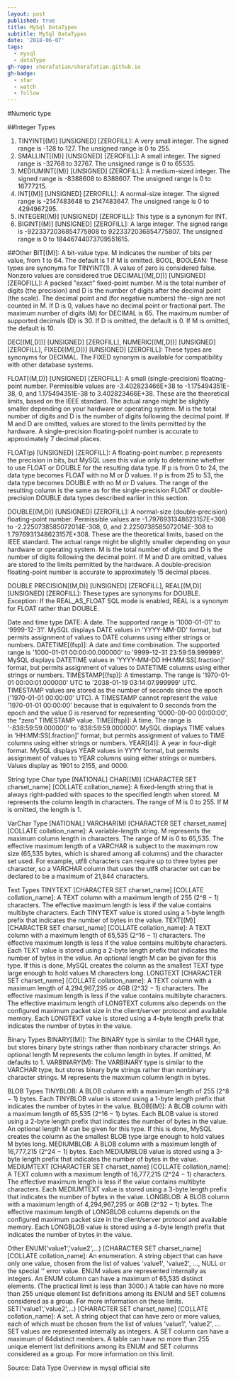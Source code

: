 ```yaml
---
layout: post
published: true
title: MySql DataTypes
subtitle: MySql DataTypes
date: '2018-06-07'
tags:
  - mysql
  - dataType
gh-repo: sherafatian/sherafatian.github.io
gh-badge:
  - star
  - watch
  - follow
---
```


#Numeric type

##Integer Types

1. TINYINT[(M)] [UNSIGNED] [ZEROFILL]: A very small integer. The signed range is -128 to 127. The unsigned range is 0 to 255.
2. SMALLINT[(M)] [UNSIGNED] [ZEROFILL]: A small integer. The signed range is -32768 to 32767. The unsigned range is 0 to 65535.
3. MEDIUMINT[(M)] [UNSIGNED] [ZEROFILL]: A medium-sized integer. The signed range is -8388608 to 8388607. The unsigned range is 0 to 16777215.
4. INT[(M)] [UNSIGNED] [ZEROFILL]: A normal-size integer. The signed range is -2147483648 to 2147483647. The unsigned range is 0 to 4294967295.
5. INTEGER[(M)] [UNSIGNED] [ZEROFILL]: This type is a synonym for INT.
6. BIGINT[(M)] [UNSIGNED] [ZEROFILL]: A large integer. The signed range is -9223372036854775808 to 9223372036854775807. The unsigned range is 0 to 18446744073709551615.

##Other
BIT[(M)]: A bit-value type. M indicates the number of bits per value, from 1 to 64. The default is 1 if M is omitted.
BOOL, BOOLEAN: These types are synonyms for TINYINT(1). A value of zero is considered false. Nonzero values are considered true
DECIMAL[(M[,D])] [UNSIGNED] [ZEROFILL]: A packed "exact" fixed-point number. M is the total number of digits (the precision) and D is the number of digits after the decimal point (the scale). The decimal point and (for negative numbers) the - sign are not counted in M. If D is 0, values have no decimal point or fractional part. The maximum number of digits (M) for DECIMAL is 65. The maximum number of supported decimals (D) is 30. If D is omitted, the default is 0. If M is omitted, the default is 10.

DEC[(M[,D])] [UNSIGNED] [ZEROFILL], NUMERIC[(M[,D])] [UNSIGNED] [ZEROFILL], FIXED[(M[,D])] [UNSIGNED] [ZEROFILL]: These types are synonyms for DECIMAL. The FIXED synonym is available for compatibility with other database systems.

FLOAT[(M,D)] [UNSIGNED] [ZEROFILL]: A small (single-precision) floating-point number. Permissible values are -3.402823466E+38 to -1.175494351E-38, 0, and 1.175494351E-38 to 3.402823466E+38. These are the theoretical limits, based on the IEEE standard. The actual range might be slightly smaller depending on your hardware or operating system. M is the total number of digits and D is the number of digits following the decimal point. If M and D are omitted, values are stored to the limits permitted by the hardware. A single-precision floating-point number is accurate to approximately 7 decimal places.

FLOAT(p) [UNSIGNED] [ZEROFILL]: A floating-point number. p represents the precision in bits, but MySQL uses this value only to determine whether to use FLOAT or DOUBLE for the resulting data type. If p is from 0 to 24, the data type becomes FLOAT with no M or D values. If p is from 25 to 53, the data type becomes DOUBLE with no M or D values. The range of the resulting column is the same as for the single-precision FLOAT or double-precision DOUBLE data types described earlier in this section.

DOUBLE[(M,D)] [UNSIGNED] [ZEROFILL]: A normal-size (double-precision) floating-point number. Permissible values are -1.7976931348623157E+308 to -2.2250738585072014E-308, 0, and 2.2250738585072014E-308 to 1.7976931348623157E+308. These are the theoretical limits, based on the IEEE standard. The actual range might be slightly smaller depending on your hardware or operating system. M is the total number of digits and D is the number of digits following the decimal point. If M and D are omitted, values are stored to the limits permitted by the hardware. A double-precision floating-point number is accurate to approximately 15 decimal places.

DOUBLE PRECISION[(M,D)] [UNSIGNED] [ZEROFILL], REAL[(M,D)] [UNSIGNED] [ZEROFILL]: These types are synonyms for DOUBLE. Exception: If the REAL_AS_FLOAT SQL mode is enabled, REAL is a synonym for FLOAT rather than DOUBLE.

Date and time type
DATE: A date. The supported range is '1000-01-01' to '9999-12-31'. MySQL displays DATE values in 'YYYY-MM-DD' format, but permits assignment of values to DATE columns using either strings or numbers.
DATETIME[(fsp)]: A date and time combination. The supported range is '1000-01-01 00:00:00.000000' to '9999-12-31 23:59:59.999999'. MySQL displays DATETIME values in 'YYYY-MM-DD HH:MM:SS[.fraction]' format, but permits assignment of values to DATETIME columns using either strings or numbers.
TIMESTAMP[(fsp)]: A timestamp. The range is '1970-01-01 00:00:01.000000' UTC to '2038-01-19 03:14:07.999999' UTC. TIMESTAMP values are stored as the number of seconds since the epoch ('1970-01-01 00:00:00' UTC). A TIMESTAMP cannot represent the value '1970-01-01 00:00:00' because that is equivalent to 0 seconds from the epoch and the value 0 is reserved for representing '0000-00-00 00:00:00', the "zero" TIMESTAMP value.
TIME[(fsp)]: A time. The range is '-838:59:59.000000' to '838:59:59.000000'. MySQL displays TIME values in 'HH:MM:SS[.fraction]' format, but permits assignment of values to TIME columns using either strings or numbers.
YEAR[(4)]: A year in four-digit format. MySQL displays YEAR values in YYYY format, but permits assignment of values to YEAR columns using either strings or numbers. Values display as 1901 to 2155, and 0000.

String type
Char type
[NATIONAL] CHAR[(M)] [CHARACTER SET charset_name] [COLLATE collation_name]: A fixed-length string that is always right-padded with spaces to the specified length when stored. M represents the column length in characters. The range of M is 0 to 255. If M is omitted, the length is 1.

VarChar Type
[NATIONAL] VARCHAR(M) [CHARACTER SET charset_name] [COLLATE collation_name]: A variable-length string. M represents the maximum column length in characters. The range of M is 0 to 65,535. The effective maximum length of a VARCHAR is subject to the maximum row size (65,535 bytes, which is shared among all columns) and the character set used. For example, utf8 characters can require up to three bytes per character, so a VARCHAR column that uses the utf8 character set can be declared to be a maximum of 21,844 characters.

Text Types
TINYTEXT [CHARACTER SET charset_name] [COLLATE collation_name]: A TEXT column with a maximum length of 255 (2^8 − 1) characters. The effective maximum length is less if the value contains multibyte characters. Each TINYTEXT value is stored using a 1-byte length prefix that indicates the number of bytes in the value.
TEXT[(M)] [CHARACTER SET charset_name] [COLLATE collation_name]: A TEXT column with a maximum length of 65,535 (2^16 − 1) characters. The effective maximum length is less if the value contains multibyte characters. Each TEXT value is stored using a 2-byte length prefix that indicates the number of bytes in the value. An optional length M can be given for this type. If this is done, MySQL creates the column as the smallest TEXT type large enough to hold values M characters long.
LONGTEXT [CHARACTER SET charset_name] [COLLATE collation_name]: A TEXT column with a maximum length of 4,294,967,295 or 4GB (2^32 − 1) characters. The effective maximum length is less if the value contains multibyte characters. The effective maximum length of LONGTEXT columns also depends on the configured maximum packet size in the client/server protocol and available memory. Each LONGTEXT value is stored using a 4-byte length prefix that indicates the number of bytes in the value.

Binary Types
BINARY[(M)]: The BINARY type is similar to the CHAR type, but stores binary byte strings rather than nonbinary character strings. An optional length M represents the column length in bytes. If omitted, M defaults to 1.
VARBINARY(M): The VARBINARY type is similar to the VARCHAR type, but stores binary byte strings rather than nonbinary character strings. M represents the maximum column length in bytes.

BLOB Types
TINYBLOB: A BLOB column with a maximum length of 255 (2^8 − 1) bytes. Each TINYBLOB value is stored using a 1-byte length prefix that indicates the number of bytes in the value.
BLOB[(M)]: A BLOB column with a maximum length of 65,535 (2^16 − 1) bytes. Each BLOB value is stored using a 2-byte length prefix that indicates the number of bytes in the value. An optional length M can be given for this type. If this is done, MySQL creates the column as the smallest BLOB type large enough to hold values M bytes long.
MEDIUMBLOB: A BLOB column with a maximum length of 16,777,215 (2^24 − 1) bytes. Each MEDIUMBLOB value is stored using a 3-byte length prefix that indicates the number of bytes in the value.
MEDIUMTEXT [CHARACTER SET charset_name] [COLLATE collation_name]: A TEXT column with a maximum length of 16,777,215 (2^24 − 1) characters. The effective maximum length is less if the value contains multibyte characters. Each MEDIUMTEXT value is stored using a 3-byte length prefix that indicates the number of bytes in the value.
LONGBLOB: A BLOB column with a maximum length of 4,294,967,295 or 4GB (2^32 − 1) bytes. The effective maximum length of LONGBLOB columns depends on the configured maximum packet size in the client/server protocol and available memory. Each LONGBLOB value is stored using a 4-byte length prefix that indicates the number of bytes in the value.

Other
ENUM('value1','value2',…) [CHARACTER SET charset_name] [COLLATE collation_name]: An enumeration. A string object that can have only one value, chosen from the list of values 'value1', 'value2', …, NULL or the special '' error value. ENUM values are represented internally as integers. An ENUM column can have a maximum of 65,535 distinct elements. (The practical limit is less than 3000.) A table can have no more than 255 unique element list definitions among its ENUM and SET columns considered as a group. For more information on these limits.
SET('value1','value2',…) [CHARACTER SET charset_name] [COLLATE collation_name]: A set. A string object that can have zero or more values, each of which must be chosen from the list of values 'value1', 'value2', … SET values are represented internally as integers. A SET column can have a maximum of 64distinct members. A table can have no more than 255 unique element list definitions among its ENUM and SET columns considered as a group. For more information on this limit.



Source: Data Type Overview in mysql official site